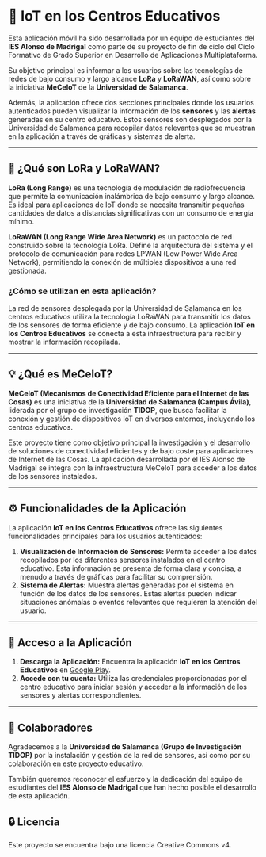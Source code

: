 # 🏫 IoT en los Centros Educativos

Esta aplicación móvil ha sido desarrollada por un equipo de estudiantes del **IES Alonso de Madrigal** como parte de su proyecto de fin de ciclo del Ciclo Formativo de Grado Superior en Desarrollo de Aplicaciones Multiplataforma.

Su objetivo principal es informar a los usuarios sobre las tecnologías de redes de bajo consumo y largo alcance **LoRa** y **LoRaWAN**, así como sobre la iniciativa **MeCeIoT** de la **Universidad de Salamanca**.

Además, la aplicación ofrece dos secciones principales donde los usuarios autenticados pueden visualizar la información de los **sensores** y las **alertas** generadas en su centro educativo. Estos sensores son desplegados por la Universidad de Salamanca para recopilar datos relevantes que se muestran en la aplicación a través de gráficas y sistemas de alerta.

---

## 📡 ¿Qué son LoRa y LoRaWAN?

**LoRa (Long Range)** es una tecnología de modulación de radiofrecuencia que permite la comunicación inalámbrica de bajo consumo y largo alcance. Es ideal para aplicaciones de IoT donde se necesita transmitir pequeñas cantidades de datos a distancias significativas con un consumo de energía mínimo.

**LoRaWAN (Long Range Wide Area Network)** es un protocolo de red construido sobre la tecnología LoRa. Define la arquitectura del sistema y el protocolo de comunicación para redes LPWAN (Low Power Wide Area Network), permitiendo la conexión de múltiples dispositivos a una red gestionada.

### ¿Cómo se utilizan en esta aplicación?

La red de sensores desplegada por la Universidad de Salamanca en los centros educativos utiliza la tecnología LoRaWAN para transmitir los datos de los sensores de forma eficiente y de bajo consumo. La aplicación **IoT en los Centros Educativos** se conecta a esta infraestructura para recibir y mostrar la información recopilada.

---

## 💡 ¿Qué es MeCeIoT?

**MeCeIoT (Mecanismos de Conectividad Eficiente para el Internet de las Cosas)** es una iniciativa de la **Universidad de Salamanca (Campus Ávila)**, liderada por el grupo de investigación **TIDOP**, que busca facilitar la conexión y gestión de dispositivos IoT en diversos entornos, incluyendo los centros educativos.

Este proyecto tiene como objetivo principal la investigación y el desarrollo de soluciones de conectividad eficientes y de bajo coste para aplicaciones de Internet de las Cosas. La aplicación desarrollada por el IES Alonso de Madrigal se integra con la infraestructura MeCeIoT para acceder a los datos de los sensores instalados.

---

## ⚙️ Funcionalidades de la Aplicación

La aplicación **IoT en los Centros Educativos** ofrece las siguientes funcionalidades principales para los usuarios autenticados:

1.  **Visualización de Información de Sensores:** Permite acceder a los datos recopilados por los diferentes sensores instalados en el centro educativo. Esta información se presenta de forma clara y concisa, a menudo a través de gráficas para facilitar su comprensión.
2.  **Sistema de Alertas:** Muestra alertas generadas por el sistema en función de los datos de los sensores. Estas alertas pueden indicar situaciones anómalas o eventos relevantes que requieren la atención del usuario.

---

## 📱 Acceso a la Aplicación

1.  **Descarga la Aplicación:** Encuentra la aplicación **IoT en los Centros Educativos** en [Google Play](https://play.google.com/store/apps/details?id=edu.iesam.meceiot).
2.  **Accede con tu cuenta:** Utiliza las credenciales proporcionadas por el centro educativo para iniciar sesión y acceder a la información de los sensores y alertas correspondientes.

---

## 🏫 Colaboradores

Agradecemos a la **Universidad de Salamanca (Grupo de Investigación TIDOP)** por la instalación y gestión de la red de sensores, así como por su colaboración en este proyecto educativo.

También queremos reconocer el esfuerzo y la dedicación del equipo de estudiantes del **IES Alonso de Madrigal** que han hecho posible el desarrollo de esta aplicación.

## 🔒 Licencia

Este proyecto se encuentra bajo una licencia Creative Commons v4.
